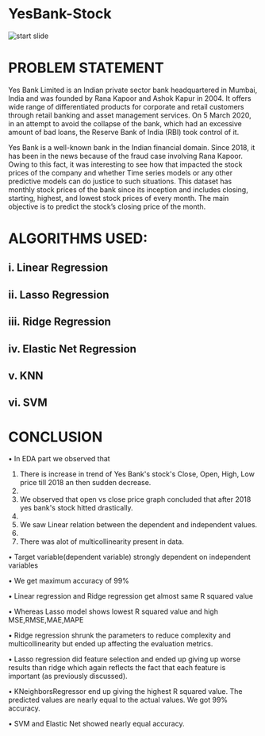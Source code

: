 # YesBank-Stock
![start slide](https://akm-img-a-in.tosshub.com/businesstoday/images/story/202201/markets-1_10-sixteen_nine.jpg?size=1200:675)

# PROBLEM STATEMENT

Yes Bank Limited is an Indian private sector bank headquartered in Mumbai, India and was founded by Rana Kapoor and Ashok Kapur in 2004. It offers wide range of differentiated products for corporate and retail customers through retail banking and asset management services. On 5 March 2020, in an attempt to avoid the collapse of the bank, which had an excessive amount of bad loans, the Reserve Bank of India (RBI) took control of it.

Yes Bank is a well-known bank in the Indian financial domain. Since 2018, it has been in the news because of the fraud case involving Rana Kapoor. Owing to this fact, it was interesting to see how that impacted the stock prices of the company and whether Time series models or any other predictive models can do justice to such situations. This dataset has monthly stock prices of the bank since its inception and includes closing, starting, highest, and lowest stock prices of every month. The main objective is to predict the stock’s closing price of the month.

# ALGORITHMS USED:

## i. 	  Linear Regression

## ii. 	  Lasso Regression

## iii. 	Ridge Regression

## iv.   	Elastic Net Regression

## v. 	  KNN

## vi.   	SVM


# CONCLUSION

•	In EDA part we observed that

1.	There is increase in trend of Yes Bank's stock's Close, Open, High, Low price till 2018 an then sudden decrease.
2.	
3.	We observed that open vs close price graph concluded that after 2018 yes bank's stock hitted drastically.
4.	
5.	We saw Linear relation between the dependent and independent values.
6.	
7.	There was alot of multicollinearity present in data.

•	Target variable(dependent variable) strongly dependent on independent variables

•	We get maximum accuracy of 99%

•	Linear regression and Ridge regression get almost same R squared value

•	Whereas Lasso model shows lowest R squared value and high MSE,RMSE,MAE,MAPE

•	Ridge regression shrunk the parameters to reduce complexity and multicollinearity but ended up affecting the evaluation metrics.

•	Lasso regression did feature selection and ended up giving up worse results than ridge which again reflects the fact that each feature is important (as previously discussed).

•	KNeighborsRegressor end up giving the highest R squared value. The predicted values are nearly equal to the actual values. We got 99% accuracy.

•	SVM and Elastic Net showed nearly equal accuracy.
